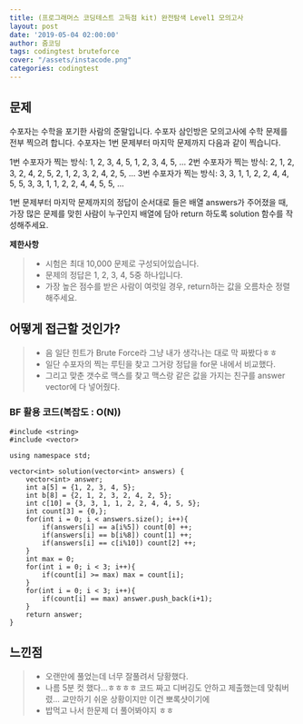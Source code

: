 ```yaml
---
title: (프로그래머스 코딩테스트 고득점 kit) 완전탐색 Level1 모의고사
layout: post
date: '2019-05-04 02:00:00'
author: 줌코딩
tags: codingtest bruteforce
cover: "/assets/instacode.png"
categories: codingtest
---
```


## 문제

수포자는 수학을 포기한 사람의 준말입니다. 수포자 삼인방은 모의고사에 수학 문제를 전부 찍으려 합니다. 수포자는 1번 문제부터 마지막 문제까지 다음과 같이 찍습니다.

1번 수포자가 찍는 방식: 1, 2, 3, 4, 5, 1, 2, 3, 4, 5, ...
2번 수포자가 찍는 방식: 2, 1, 2, 3, 2, 4, 2, 5, 2, 1, 2, 3, 2, 4, 2, 5, ...
3번 수포자가 찍는 방식: 3, 3, 1, 1, 2, 2, 4, 4, 5, 5, 3, 3, 1, 1, 2, 2, 4, 4, 5, 5, ...

1번 문제부터 마지막 문제까지의 정답이 순서대로 들은 배열 answers가 주어졌을 때, 가장 많은 문제를 맞힌 사람이 누구인지 배열에 담아 return 하도록 solution 함수를 작성해주세요.


**제한사항**

>* 시험은 최대 10,000 문제로 구성되어있습니다.
>* 문제의 정답은 1, 2, 3, 4, 5중 하나입니다.
>* 가장 높은 점수를 받은 사람이 여럿일 경우, return하는 값을 오름차순 정렬해주세요.

## 어떻게 접근할 것인가?

>* 음 일단 힌트가 Brute Force라 그냥 내가 생각나는 대로 막 짜봤다ㅎㅎ
>* 일단 수포자의 찍는 루틴을 찾고 그거랑 정답을 for문 내에서 비교했다.
>* 그리고 맞춘 갯수로 맥스를 찾고 맥스랑 같은 값을 가지는 친구를 answer vector에 다 넣어줬다.

### BF 활용 코드(복잡도 : O(N))

    #include <string>
    #include <vector>

    using namespace std;

    vector<int> solution(vector<int> answers) {
        vector<int> answer;
        int a[5] = {1, 2, 3, 4, 5};
        int b[8] = {2, 1, 2, 3, 2, 4, 2, 5};
        int c[10] = {3, 3, 1, 1, 2, 2, 4, 4, 5, 5};
        int count[3] = {0,};
        for(int i = 0; i < answers.size(); i++){
            if(answers[i] == a[i%5]) count[0] ++;
            if(answers[i] == b[i%8]) count[1] ++;
            if(answers[i] == c[i%10]) count[2] ++;
        }
        int max = 0;
        for(int i = 0; i < 3; i++){
            if(count[i] >= max) max = count[i];
        }
        for(int i = 0; i < 3; i++){
            if(count[i] == max) answer.push_back(i+1);
        }
        return answer;
    }

    
## 느낀점

>* 오랜만에 풀었는데 너무 잘풀려서 당황했다. 
>* 나름 5분 컷 했다...ㅎㅎㅎㅎ 코드 짜고 디버깅도 안하고 제출했는데 맞춰버렸... 교만하기 쉬운 상황이지만 이건 뽀록샷이기에
>* 밥먹고 나서 한문제 더 풀어봐야지 ㅎㅎ
